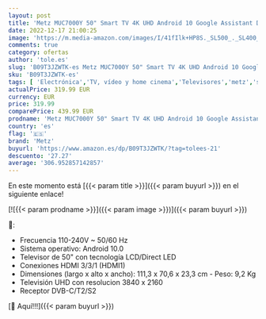 ```yaml
---
layout: post
title: 'Metz MUC7000Y 50" Smart TV 4K UHD Android 10 Google Assistant DVB-C/T2/S2 Audio 2  10W Color Gris Plata'
date: 2022-12-17 21:00:25
image: 'https://m.media-amazon.com/images/I/41fIlk+HP8S._SL500_._SL400_.jpg'
comments: true
category: ofertas
author: 'tole.es'
slug: 'B09T3JZWTK-es Metz MUC7000Y 50" Smart TV 4K UHD Android 10 Google...'
sku: 'B09T3JZWTK-es'
tags: [ 'Electrónica','TV, vídeo y home cinema','Televisores','metz','smart','tv','🇪🇸', ]
actualPrice: 319.99 EUR
currency: EUR
price: 319.99
comparePrice: 439.99 EUR
prodname: 'Metz MUC7000Y 50" Smart TV 4K UHD Android 10 Google Assistant DVB-C/T2/S2 Audio 2  10W Color Gris Plata'
country: 'es'
flag: '🇪🇸'
brand: 'Metz'
buyurl: 'https://www.amazon.es/dp/B09T3JZWTK/?tag=tolees-21'
descuento: '27.27'
average: '306.952857142857'
---
```


En este momento está [{{< param title >}}]({{< param buyurl >}}) en el siguiente enlace!

[![{{< param prodname >}}]({{< param image >}})]({{< param buyurl >}})

🔎:

- Frecuencia 110-240V ~ 50/60 Hz
- Sistema operativo: Android 10.0
- Televisor de 50" con tecnología LCD/Direct LED
- Conexiones HDMI 3/3/1 (HDMI1)
- Dimensiones (largo x alto x ancho): 111,3 x 70,6 x 23,3 cm - Peso: 9,2 Kg
- Televisión UHD con resolucion 3840 x 2160
- Receptor DVB-C/T2/S2

[🛒 Aquí!!!]({{< param buyurl >}})
